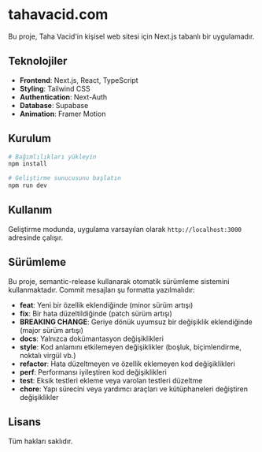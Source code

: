 # tahavacid.com

Bu proje, Taha Vacid'in kişisel web sitesi için Next.js tabanlı bir uygulamadır.

## Teknolojiler

- **Frontend**: Next.js, React, TypeScript
- **Styling**: Tailwind CSS
- **Authentication**: Next-Auth
- **Database**: Supabase
- **Animation**: Framer Motion

## Kurulum

```bash
# Bağımlılıkları yükleyin
npm install

# Geliştirme sunucusunu başlatın
npm run dev
```

## Kullanım

Geliştirme modunda, uygulama varsayılan olarak `http://localhost:3000` adresinde çalışır.

## Sürümleme

Bu proje, semantic-release kullanarak otomatik sürümleme sistemini kullanmaktadır. Commit mesajları şu formatta yazılmalıdır:

- **feat**: Yeni bir özellik eklendiğinde (minor sürüm artışı)
- **fix**: Bir hata düzeltildiğinde (patch sürüm artışı)
- **BREAKING CHANGE**: Geriye dönük uyumsuz bir değişiklik eklendiğinde (major sürüm artışı)
- **docs**: Yalnızca dokümantasyon değişiklikleri
- **style**: Kod anlamını etkilemeyen değişiklikler (boşluk, biçimlendirme, noktalı virgül vb.)
- **refactor**: Hata düzeltmeyen ve özellik eklemeyen kod değişiklikleri
- **perf**: Performansı iyileştiren kod değişiklikleri
- **test**: Eksik testleri ekleme veya varolan testleri düzeltme
- **chore**: Yapı sürecini veya yardımcı araçları ve kütüphaneleri değiştiren değişiklikler

## Lisans

Tüm hakları saklıdır. 